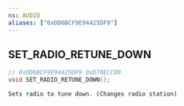 ```yaml
---
ns: AUDIO
aliases: ["0xDD6BCF9E94425DF9"]
---
```

## SET_RADIO_RETUNE_DOWN

```c
// 0xDD6BCF9E94425DF9 0xD70ECC80
void SET_RADIO_RETUNE_DOWN();
```

```
Sets radio to tune down. (Changes radio station)
```

